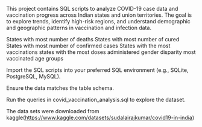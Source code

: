 This project contains SQL scripts to analyze COVID-19 case data and vaccination progress across Indian states and union territories. The goal is to explore trends, identify high-risk regions, and understand demographic and geographic patterns in vaccination and infection data.


States with most number of deaths
States with most number of cured
States with most number of confirmed cases
States with the most vaccinations
states with the most doses administered
gender disparity
most vaccinated age groups

Import the SQL scripts into your preferred SQL environment (e.g., SQLite, PostgreSQL, MySQL).

Ensure the data matches the table schema.

Run the queries in covid_vaccination_analysis.sql to explore the dataset.

The data sets were downloaded from kaggle(https://www.kaggle.com/datasets/sudalairajkumar/covid19-in-india)

